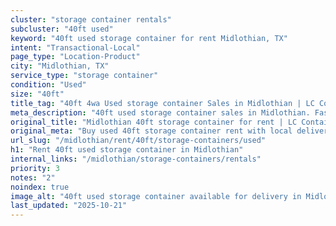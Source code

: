 ```yaml
---
cluster: "storage container rentals"
subcluster: "40ft used"
keyword: "40ft used storage container for rent Midlothian, TX"
intent: "Transactional-Local"
page_type: "Location-Product"
city: "Midlothian, TX"
service_type: "storage container"
condition: "Used"
size: "40ft"
title_tag: "40ft 4wa Used storage container Sales in Midlothian | LC Container"
meta_description: "40ft used storage container sales in Midlothian. Fast delivery, competitive pricing. Serving storage containers area. Quote ID: C7T. Call (214) 524-4168 for your free quote today."
original_title: "Midlothian 40ft storage container for rent | LC Container"
original_meta: "Buy used 40ft storage container rent with local delivery in Midlothian, TX. LC Container — local Since 2003. Request a fast quote today."
url_slug: "/midlothian/rent/40ft/storage-containers/used"
h1: "Rent 40ft used storage container in Midlothian"
internal_links: "/midlothian/storage-containers/rentals"
priority: 3
notes: "2"
noindex: true
image_alt: "40ft used storage container available for delivery in Midlothian"
last_updated: "2025-10-21"
---
```


<!-- TODO: Add unique city/inventory copy, images, and internal links here. -->
